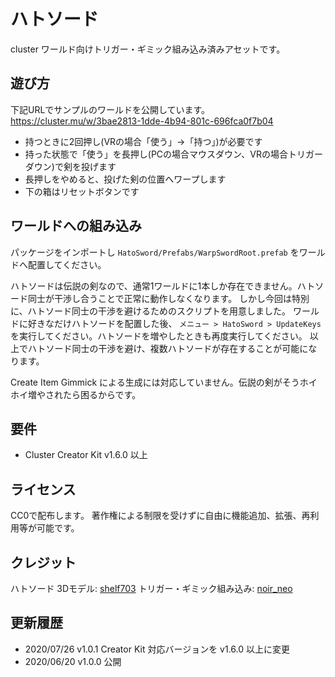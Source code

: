 # ハトソード

cluster ワールド向けトリガー・ギミック組み込み済みアセットです。

## 遊び方

下記URLでサンプルのワールドを公開しています。
https://cluster.mu/w/3bae2813-1dde-4b94-801c-696fca0f7b04

- 持つときに2回押し(VRの場合「使う」→「持つ」)が必要です
- 持った状態で「使う」を長押し(PCの場合マウスダウン、VRの場合トリガーダウン)で剣を投げます
- 長押しをやめると、投げた剣の位置へワープします
- 下の箱はリセットボタンです

## ワールドへの組み込み

パッケージをインポートし `HatoSword/Prefabs/WarpSwordRoot.prefab` をワールドへ配置してください。

ハトソードは伝説の剣なので、通常1ワールドに1本しか存在できません。ハトソード同士が干渉し合うことで正常に動作しなくなります。
しかし今回は特別に、ハトソード同士の干渉を避けるためのスクリプトを用意しました。
ワールドに好きなだけハトソードを配置した後、 `メニュー > HatoSword > UpdateKeys` を実行してください。ハトソードを増やしたときも再度実行してください。
以上でハトソード同士の干渉を避け、複数ハトソードが存在することが可能になります。

Create Item Gimmick による生成には対応していません。伝説の剣がそうホイホイ増やされたら困るからです。

## 要件

- Cluster Creator Kit v1.6.0 以上

## ライセンス

CC0で配布します。
著作権による制限を受けずに自由に機能追加、拡張、再利用等が可能です。

## クレジット

ハトソード 3Dモデル: [shelf703](https://twitter.com/shelf703)
トリガー・ギミック組み込み: [noir_neo](https://twitter.com/noir_neo)

## 更新履歴

- 2020/07/26 v1.0.1 Creator Kit 対応バージョンを v1.6.0 以上に変更
- 2020/06/20 v1.0.0 公開